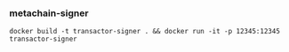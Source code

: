 ### metachain-signer
`docker build -t transactor-signer . && docker run -it -p 12345:12345 transactor-signer`
